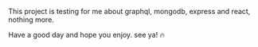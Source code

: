 This project is testing for me about graphql, mongodb, express and react, nothing more.

Have a good day and hope you enjoy. see ya! 🔥
